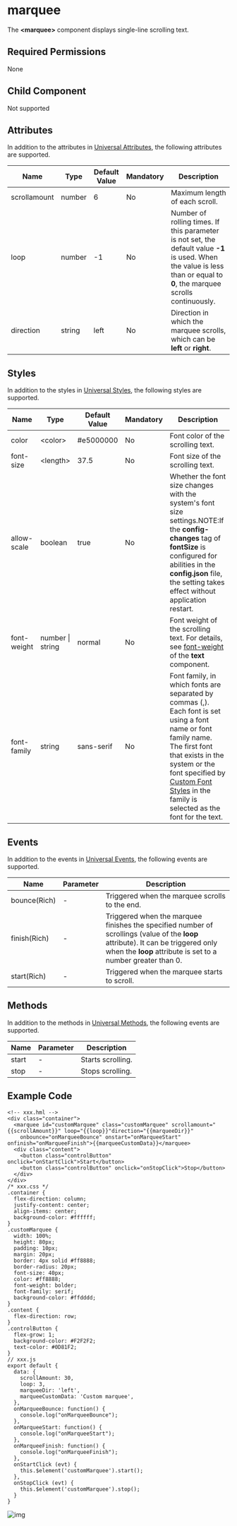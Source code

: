 # marquee

The **\<marquee>** component displays single-line scrolling text.

## Required Permissions

None

## Child Component

Not supported

## Attributes

In addition to the attributes in [Universal Attributes](js-components-common-attributes.md), the following attributes are supported.



| Name         | Type   | Default Value | Mandatory | Description                                                  |
| ------------ | ------ | ------------- | --------- | ------------------------------------------------------------ |
| scrollamount | number | 6             | No        | Maximum length of each scroll.                               |
| loop         | number | -1            | No        | Number of rolling times. If this parameter is not set, the default value **-1** is used. When the value is less than or equal to **0**, the marquee scrolls continuously. |
| direction    | string | left          | No        | Direction in which the marquee scrolls, which can be **left** or **right**. |

## Styles

In addition to the styles in [Universal Styles](js-components-common-styles.md), the following styles are supported.



| Name        | Type             | Default Value | Mandatory | Description                                                  |
| ----------- | ---------------- | ------------- | --------- | ------------------------------------------------------------ |
| color       | \<color>          | #e5000000     | No        | Font color of the scrolling text.                            |
| font-size   | \<length>         | 37.5          | No        | Font size of the scrolling text.                             |
| allow-scale | boolean          | true          | No        | Whether the font size changes with the system's font size settings.NOTE:If the **config-changes** tag of **fontSize** is configured for abilities in the **config.json** file, the setting takes effect without application restart. |
| font-weight | number \| string | normal        | No        | Font weight of the scrolling text. For details, see [font-weight](js-components-basic-text.md#section5775351116) of the **text** component. |
| font-family | string           | sans-serif    | No        | Font family, in which fonts are separated by commas (,). Each font is set using a font name or font family name. The first font that exists in the system or the font specified by [Custom Font Styles](js-components-common-customizing-font.md) in the family is selected as the font for the text. |

## Events

In addition to the events in [Universal Events](js-components-common-events.md), the following events are supported.



| Name         | Parameter | Description                                                  |
| ------------ | --------- | ------------------------------------------------------------ |
| bounce(Rich) | -         | Triggered when the marquee scrolls to the end.               |
| finish(Rich) | -         | Triggered when the marquee finishes the specified number of scrollings (value of the **loop** attribute). It can be triggered only when the **loop** attribute is set to a number greater than 0. |
| start(Rich)  | -         | Triggered when the marquee starts to scroll.                 |

## Methods

In addition to the methods in [Universal Methods](js-components-common-methods.md), the following events are supported.



| Name  | Parameter | Description       |
| ----- | --------- | ----------------- |
| start | -         | Starts scrolling. |
| stop  | -         | Stops scrolling.  |

## Example Code

```
<!-- xxx.hml -->
<div class="container">
  <marquee id="customMarquee" class="customMarquee" scrollamount="{{scrollAmount}}" loop="{{loop}}"direction="{{marqueeDir}}"
    onbounce="onMarqueeBounce" onstart="onMarqueeStart" onfinish="onMarqueeFinish">{{marqueeCustomData}}</marquee>
  <div class="content">
    <button class="controlButton" onclick="onStartClick">Start</button>
    <button class="controlButton" onclick="onStopClick">Stop</button>
  </div>
</div>
/* xxx.css */
.container {
  flex-direction: column;
  justify-content: center;
  align-items: center;
  background-color: #ffffff;
}
.customMarquee {
  width: 100%;
  height: 80px;
  padding: 10px;
  margin: 20px;
  border: 4px solid #ff8888;
  border-radius: 20px;
  font-size: 40px;
  color: #ff8888;
  font-weight: bolder;
  font-family: serif;
  background-color: #ffdddd;
}
.content {
  flex-direction: row;
}
.controlButton {
  flex-grow: 1;
  background-color: #F2F2F2;
  text-color: #0D81F2;
}
// xxx.js
export default {
  data: {
    scrollAmount: 30,
    loop: 3,
    marqueeDir: 'left',
    marqueeCustomData: 'Custom marquee',
  },
  onMarqueeBounce: function() {
    console.log("onMarqueeBounce");
  },
  onMarqueeStart: function() {
    console.log("onMarqueeStart");
  },
  onMarqueeFinish: function() {
    console.log("onMarqueeFinish");
  },
  onStartClick (evt) {
    this.$element('customMarquee').start();
  },
  onStopClick (evt) {
    this.$element('customMarquee').stop();
  }
}
```

![img](figures/lite_bar.gif)